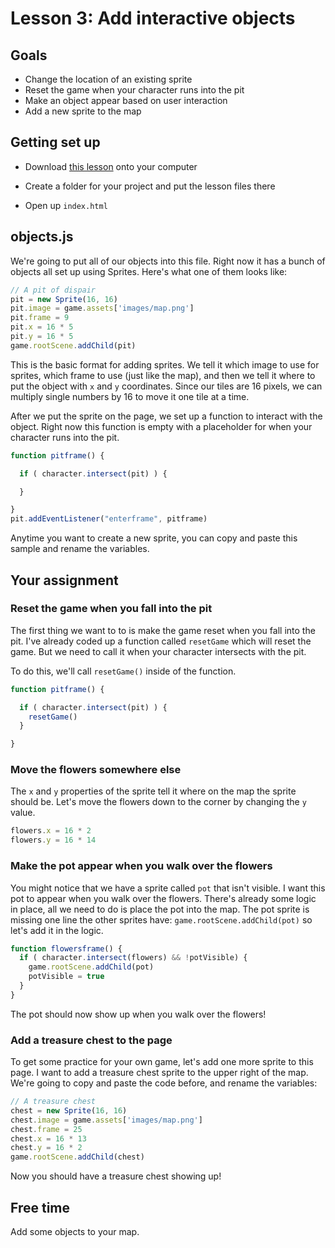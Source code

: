 # Lesson 3: Add interactive objects

## Goals

- Change the location of an existing sprite
- Reset the game when your character runs into the pit
- Make an object appear based on user interaction
- Add a new sprite to the map

## Getting set up

- Download [this lesson]() onto your computer

- Create a folder for your project and put the lesson files there

- Open up `index.html`


## objects.js

We're going to put all of our objects into this file. Right now it has a bunch of objects all set up using Sprites. Here's what one of them looks like:

``` javascript
// A pit of dispair
pit = new Sprite(16, 16)
pit.image = game.assets['images/map.png']
pit.frame = 9
pit.x = 16 * 5
pit.y = 16 * 5
game.rootScene.addChild(pit)
```

This is the basic format for adding sprites. We tell it which image to use for sprites, which frame to use (just like the map), and then we tell it where to put the object with `x` and `y` coordinates. Since our tiles are 16 pixels, we can multiply single numbers by 16 to move it one tile at a time.

After we put the sprite on the page, we set up a function to interact with the object. Right now this function is empty with a placeholder for when your character runs into the pit.

``` javascript
function pitframe() {

  if ( character.intersect(pit) ) {

  }

}
pit.addEventListener("enterframe", pitframe)
```

Anytime you want to create a new sprite, you can copy and paste this sample and rename the variables.

## Your assignment

### Reset the game when you fall into the pit

The first thing we want to to is make the game reset when you fall into the pit. I've already coded up a function called `resetGame` which will reset the game. But we need to call it when your character intersects with the pit.

To do this, we'll call `resetGame()` inside of the function.

``` javascript
function pitframe() {

  if ( character.intersect(pit) ) {
    resetGame()
  }

}
```

### Move the flowers somewhere else

The `x` and `y` properties of the sprite tell it where on the map the sprite should be. Let's move the flowers down to the corner by changing the `y` value.

``` javascript
flowers.x = 16 * 2
flowers.y = 16 * 14
```

### Make the pot appear when you walk over the flowers

You might notice that we have a sprite called `pot` that isn't visible. I want this pot to appear when you walk over the flowers. There's already some logic in place, all we need to do is place the pot into the map. The pot sprite is missing one line the other sprites have: `game.rootScene.addChild(pot)` so let's add it in the logic.

``` javascript
function flowersframe() {
  if ( character.intersect(flowers) && !potVisible) {
    game.rootScene.addChild(pot)
    potVisible = true
  }
}
```

The pot should now show up when you walk over the flowers!

### Add a treasure chest to the page

To get some practice for your own game, let's add one more sprite to this page. I want to add a treasure chest sprite to the upper right of the map. We're going to copy and paste the code before, and rename the variables:

``` javascript
// A treasure chest
chest = new Sprite(16, 16)
chest.image = game.assets['images/map.png']
chest.frame = 25
chest.x = 16 * 13
chest.y = 16 * 2
game.rootScene.addChild(chest)
```

Now you should have a treasure chest showing up!

## Free time

Add some objects to your map.

